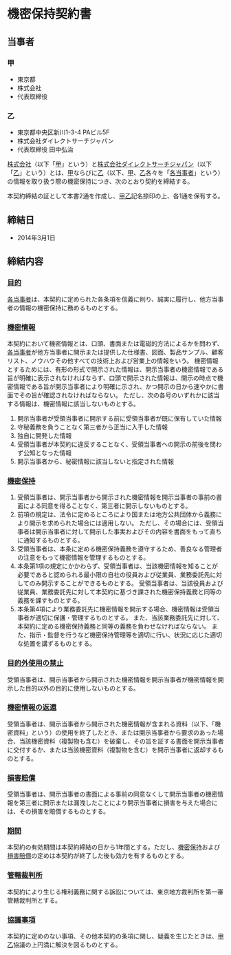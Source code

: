 # 機密保持契約書

## 当事者
### 甲
- 東京都
- 株式会社
- 代表取締役

### 乙
- 東京都中央区新川1-3-4 PAビル5F
- 株式会社ダイレクトサーチジャパン
- 代表取締役 田中弘治

[株式会社](#甲)（以下「[甲](#甲)」という）と[株式会社ダイレクトサーチジャパン](#乙)（以下「[乙](#乙)」という）とは、[甲](#甲)ならびに[乙](#乙)（以下、[甲](#甲)、[乙](#乙)各々を「[各当事者](#当事者)」という）の情報を取り扱う際の機密保持につき、次のとおり契約を締結する。

本契約締結の証として本書2通を作成し、[甲](#甲)[乙](#乙)記名捺印の上、各1通を保有する。

## 締結日
- 2014年3月1日

## 締結内容

### [目的](#目的)
[各当事者](#当事者)は、本契約に定められた各条項を信義に則り、誠実に履行し、他方当事者の情報の機密保持に務めるものとする。

### [機密情報](#機密情報)
本契約において機密情報とは、口頭、書面または電磁的方法によるかを問わず、[各当事者](#当事者)が他方当事者に開示または提供した仕様書、図面、製品サンプル、顧客リスト、ノウハウその他すべての技術上および営業上の情報をいう。
機密情報とするためには、有形の形式で開示された情報は、開示当事者の機密情報である旨が明確に表示されなければならず、口頭で開示された情報は、開示の時点で機密情報である旨が開示当事者により明確に示され、かつ開示の日から速やかに書面でその旨が確認されなければならない。
ただし、次の各号のいずれかに該当する情報は、機密情報に該当しないものとする。

1. 開示当事者が受領当事者に開示する前に受領当事者が既に保有していた情報
1. 守秘義務を負うことなく第三者から正当に入手した情報
1. 独自に開発した情報
1. 受領当事者が本契約に違反することなく、受領当事者への開示の前後を問わず公知となった情報
1. 開示当事者から、秘密情報に該当しないと指定された情報

### [機密保持](#機密保持)
1. 受領当事者は、開示当事者から開示された機密情報を開示当事者の事前の書面による同意を得ることなく、第三者に開示しないものとする。
1. 前項の規定は、法令に定めるところにより国または地方公共団体から義務により開示を求められた場合には適用しない。
ただし、その場合には、受領当事者は開示当事者に対して開示した事実およびその内容を書面をもって直ちに通知するものとする。
1. 受領当事者は、本条に定める機密保持義務を遵守するため、善良なる管理者の注意をもって機密情報を管理するものとする。
4. 本条第1項の規定にかかわらず、受領当事者は、当該機密情報を知ることが必要であると認められる最小限の自社の役員および従業員、業務委託先に対してのみ開示することができるものとする。
受領当事者は、当該役員および従業員、業務委託先に対して本契約に基づき課された機密保持義務と同等の義務を課すものとする。
1. 本条第4項により業務委託先に機密情報を開示する場合、機密情報は受領当事者が適切に保護・管理するものとする。
また、当該業務委託先に対して、本契約に定める機密保持義務と同等の義務を負わせなければならない。
また、指示・監督を行うなど機密保持管理等を適切に行い、状況に応じた適切な処置を講ずるものとする。

### [目的外使用の禁止](#目的外使用の禁止)
受領当事者は、開示当事者から開示された機密情報を開示当事者が機密情報を開示した目的以外の目的に使用しないものとする。

### [機密情報の返還](#機密情報の返還)
受領当事者は、開示当事者から開示された機密情報が含まれる資料（以下、「機密資料」という）の使用を終了したとき、または開示当事者から要求のあった場合、当該機密資料（複製物も含む）を破棄し、その旨を証する書面を開示当事者に交付するか、または当該機密資料（複製物を含む）を開示当事者に返却するものとする。

### [損害賠償](#損害賠償)
受領当事者は、開示当事者の書面による事前の同意なくして開示当事者の機密情報を第三者に開示または漏洩したことにより開示当事者に損害を与えた場合には、その損害を賠償するものとする。

### [期間](#期間)
本契約の有効期間は本契約締結の日から1年間とする。ただし、[機密保持](#機密保持)および[損害賠償](#損害賠償)の定めは本契約が終了した後も効力を有するものとする。

### [管轄裁判所](#管轄裁判所)
本契約により生じる権利義務に関する訴訟については、東京地方裁判所を第一審管轄裁判所とする。

### [協議事項](#協議事項)
本契約に定めのない事項、その他本契約の条項に関し、疑義を生じたときは、[甲](#甲)[乙](#乙)協議の上円満に解決を図るものとする。
